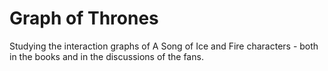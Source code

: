 # Graph of Thrones

Studying the interaction graphs of A Song of Ice and Fire characters - both in the books and in the discussions of the fans.
